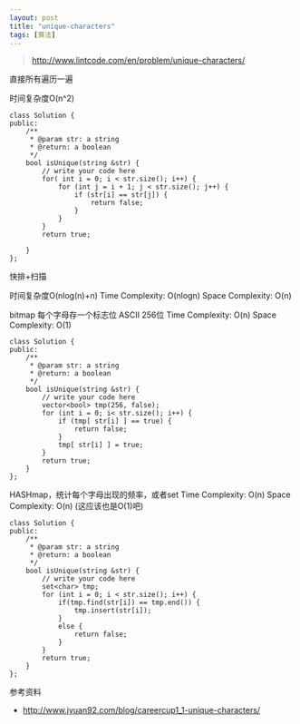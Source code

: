 ```yaml
---
layout: post
title: "unique-characters"
tags: [算法]
---	
```

	
>http://www.lintcode.com/en/problem/unique-characters/

直接所有遍历一遍

时间复杂度O(n^2)

	class Solution {
	public:
	    /**
	     * @param str: a string
	     * @return: a boolean
	     */
	    bool isUnique(string &str) {
	        // write your code here
	        for( int i = 0; i < str.size(); i++) {
	            for (int j = i + 1; j < str.size(); j++) {
	                if (str[i] == str[j]) {
	                    return false;
	                }
	            }
	        }
	        return true;
	        
	    }
	};


快排+扫描

时间复杂度O(nlog(n)+n)
Time Complexity: O(nlogn)
Space Complexity: O(n)

bitmap
每个字母存一个标志位 ASCII 256位
Time Complexity: O(n)
Space Complexity: O(1)

	class Solution {
	public:
	    /**
	     * @param str: a string
	     * @return: a boolean
	     */
	    bool isUnique(string &str) {
	        // write your code here
	        vector<bool> tmp(256, false);
	        for (int i = 0; i< str.size(); i++) {
	            if (tmp[ str[i] ] == true) {
	                return false;
	            }
	            tmp[ str[i] ] = true;
	        }
	        return true;
	    }
	};


HASHmap，统计每个字母出现的频率，或者set
Time Complexity: O(n)
Space Complexity: O(n)  (这应该也是O(1)吧)

	class Solution {
	public:
	    /**
	     * @param str: a string
	     * @return: a boolean
	     */
	    bool isUnique(string &str) {
	        // write your code here
	        set<char> tmp;
	        for (int i = 0; i < str.size(); i++) {
	            if(tmp.find(str[i]) == tmp.end()) {
	                tmp.insert(str[i]);
	            }
	            else {
	                return false;
	            }
	        }
	        return true;
	    }
	};


参考资料

+ http://www.jyuan92.com/blog/careercup1_1-unique-characters/